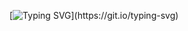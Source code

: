 <!--
  <h1 align="center">
  Hi there <span style="display: flex;">
  <img
    src="https://raw.githubusercontent.com/xgqfrms/xgqfrms/master/000-xyz/wave-hand.gif"
    alt="👋 wave-hand.gif" title="wave-hand ✋ 如来神掌" style="width: 200px; height: 200px;"
  />
  <img
    src="https://cdn.xgqfrms.xyz/images/wave-hand.gif"
    srcset="https://cdn.xgqfrms.xyz/images/wave-hand.gif 1x, https://cdn.xgqfrms.xyz/images/wave-hand.gif 2x"
    alt="👋 wave-hand.gif" title="wave-hand ✋ 如来神掌" style="width: 200px; height: 200px;"
  />
  </span>
  -->
  <!--
  <img
    src="./000-xyz/wave-hand.gif"
    alt="👋 wave-hand.gif" title="wave-hand ✋ 如来神掌" style="width: 200px; height: 200px;"
  />
  <img
    src="https://cdn.xgqfrms.xyz/images/wave-hand.gif"
    srcset="https://cdn.xgqfrms.xyz/images/wave-hand.gif 1x, https://cdn.xgqfrms.xyz/images/wave-hand.gif 2x"
    alt="👋 wave-hand.gif" title="wave-hand ✋ 如来神掌" style="width: 200px; height: 200px;"
  />
</h1>
-->

<!--
https://github.com/xgqfrms/xgqfrms/blob/master/000-xyz/wave-hand.gif

https://raw.githubusercontent.com/xgqfrms/xgqfrms/master/000-xyz/wave-hand.gif
-->


[![Typing SVG](https://readme-typing-svg.herokuapp.com?color=55f524&center=true&vCenter=true&width=600&lines=Привет+Пусечки+👋,+Я+крутая+Полиночка;+Добро+пожаловать+в+профиль!)](https://git.io/typing-svg)


<!-- 

srcset 自适应服务，性能优化

https://cdn.xgqfrms.xyz/images/wave-hand.gif
 
-->
<!--
**polinaproo/polinaproo** is a ✨ _special_ ✨ repository because its `README.md` (this file) appears on your GitHub profile.

Here are some ideas to get you started:

- 🔭 I’m currently working on ...
- 🌱 I’m currently learning ...
- 👯 I’m looking to collaborate on ...
- 🤔 I’m looking for help with ...
- 💬 Ask me about ...
- 📫 How to reach me: ...
- 😄 Pronouns: ...
- ⚡ Fun fact: ...
-->
